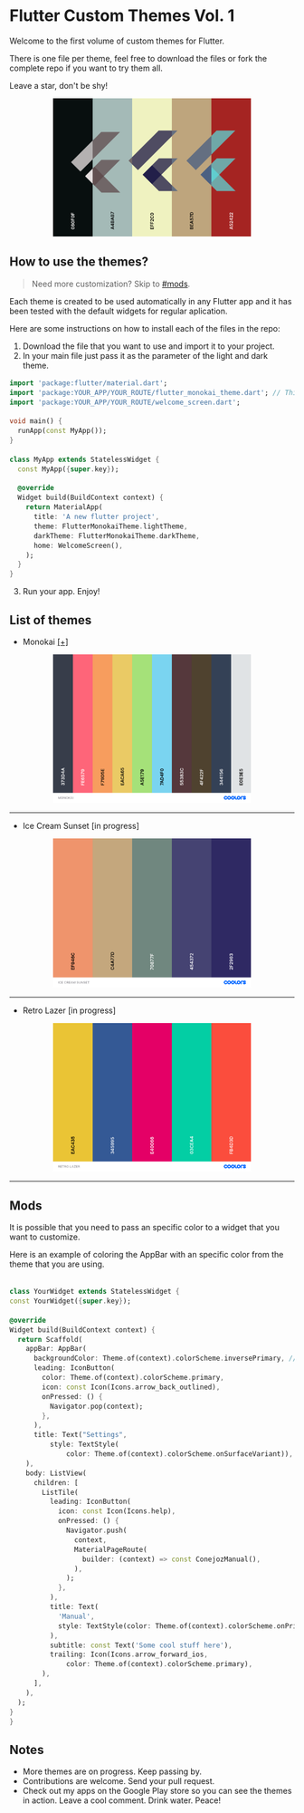 # Flutter Custom Themes Vol. 1

Welcome to the first volume of custom themes for Flutter. 

There is one file per theme, feel free to download the files or fork the complete repo if you want to try them all. 

Leave a star, don't be shy! 

<p align="center">
  <img src="https://github.com/navirobayo/FlutterCustomThemesVol1/blob/main/assets/Vol1.png" width="350" title="hover text">
</p>

## How to use the themes?

> Need more customization? Skip to [#mods](#mods).

Each theme is created to be used automatically in any Flutter app and it has been tested with the default widgets for regular aplication. 

Here are some instructions on how to install each of the files in the repo:  
1. Download the file that you want to use and import it to your project. 
2. In your main file just pass it as the parameter of the light and dark theme.

```dart
import 'package:flutter/material.dart';
import 'package:YOUR_APP/YOUR_ROUTE/flutter_monokai_theme.dart'; // This is an exaple using the Monokai theme.
import 'package:YOUR_APP/YOUR_ROUTE/welcome_screen.dart';

void main() {
  runApp(const MyApp());
}

class MyApp extends StatelessWidget {
  const MyApp({super.key});

  @override
  Widget build(BuildContext context) {
    return MaterialApp(
      title: 'A new flutter project',
      theme: FlutterMonokaiTheme.lightTheme,
      darkTheme: FlutterMonokaiTheme.darkTheme,
      home: WelcomeScreen(),
    );
  }
}
  ```

3. Run your app. Enjoy!

## List of themes

- Monokai [[+]](https://github.com/navirobayo/FlutterCustomThemesVol1/blob/main/flutter_monokai_theme.dart) 

<p align="center">
  <img src="https://github.com/navirobayo/FlutterCustomThemesVol1/blob/main/assets/MONOKAI.png" width="350" title="monokai">
</p>

*****

- Ice Cream Sunset [in progress]

<p align="center">
  <img src="https://github.com/navirobayo/FlutterCustomThemesVol1/blob/main/assets/ICE%20CREAM%20SUNSET.png" width="350" title="ice cream sunset">
</p>

*****

- Retro Lazer [in progress]

<p align="center">
  <img src="https://github.com/navirobayo/FlutterCustomThemesVol1/blob/main/assets/RETRO%20LAZER.png" width="350" title="ice cream sunset">
</p>

*****

## Mods

It is possible that you need to pass an specific color to a widget that you want to customize.

Here is an example of coloring the AppBar with an specific color from the theme that you are using. 

  ```dart

class YourWidget extends StatelessWidget {
  const YourWidget({super.key});

  @override
  Widget build(BuildContext context) {
    return Scaffold(
      appBar: AppBar(
        backgroundColor: Theme.of(context).colorScheme.inversePrimary, // Modify it like this. You can select the specific color by checking the theme file. 
        leading: IconButton(
          color: Theme.of(context).colorScheme.primary,
          icon: const Icon(Icons.arrow_back_outlined),
          onPressed: () {
            Navigator.pop(context);
          },
        ),
        title: Text("Settings",
            style: TextStyle(
                color: Theme.of(context).colorScheme.onSurfaceVariant)), // Modify it like this. You can select the specific color by checking the theme file. 
      ),
      body: ListView(
        children: [
          ListTile(
            leading: IconButton(
              icon: const Icon(Icons.help),
              onPressed: () {
                Navigator.push(
                  context,
                  MaterialPageRoute(
                    builder: (context) => const ConejozManual(),
                  ),
                );
              },
            ),
            title: Text(
              'Manual',
              style: TextStyle(color: Theme.of(context).colorScheme.onPrimary), // Modify it like this. You can select the specific color by checking the theme file. 
            ),
            subtitle: const Text('Some cool stuff here'),
            trailing: Icon(Icons.arrow_forward_ios,
                color: Theme.of(context).colorScheme.primary),
          ),
        ],
      ),
    );
  }
}

  ```


## Notes

- More themes are on progress. Keep passing by.
- Contributions are welcome. Send your pull request. 
- Check out my apps on the Google Play store so you can see the themes in action. Leave a cool comment. Drink water. Peace!
